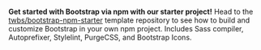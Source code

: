 **Get started with Bootstrap via npm with our starter project!** Head to the [twbs/bootstrap-npm-starter](https://github.com/Rahul-Sharma757/BS5-npm-starter) template repository to see how to build and customize Bootstrap in your own npm project. Includes Sass compiler, Autoprefixer, Stylelint, PurgeCSS, and Bootstrap Icons.
